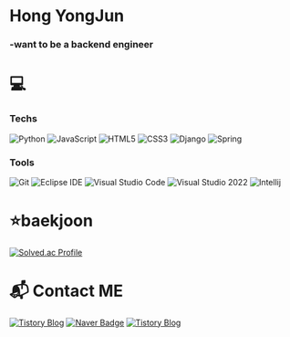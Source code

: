 # Hong YongJun 
### -want to be a backend engineer



# 💻
### Techs
![Python](https://img.shields.io/badge/Python-3776AB.svg?&style=for-the-badge&logo=Python&logoColor=white)
![JavaScript](https://img.shields.io/badge/JavaScript-F7DF1E.svg?&style=for-the-badge&logo=JavaScript&logoColor=white)
![HTML5](https://img.shields.io/badge/HTML5-E34F26.svg?&style=for-the-badge&logo=HTML5&logoColor=white)
![CSS3](https://img.shields.io/badge/CSS3-1572B6.svg?&style=for-the-badge&logo=CSS3&logoColor=white)
![Django](https://img.shields.io/badge/Django-092E20.svg?&style=for-the-badge&logo=Django&logoColor=white)
![Spring](https://img.shields.io/badge/Spring-6DB33F.svg?&style=for-the-badge&logo=Spring&logoColor=white)


### Tools
![Git](https://img.shields.io/badge/Git-F05032.svg?&style=for-the-badge&logo=Git&logoColor=white)
![Eclipse IDE](https://img.shields.io/badge/Eclipse%20IDE-2C2255.svg?&style=for-the-badge&logo=Eclipse%20IDE&logoColor=white)
![Visual Studio Code](https://img.shields.io/badge/Visual%20Studio%20Code-007ACC.svg?&style=for-the-badge&logo=Visual%20Studio%20Code&logoColor=white)
![Visual Studio 2022](https://img.shields.io/badge/Visual%20Studio%202022-5C2D91.svg?&style=for-the-badge&logo=Visual%20Studio%20Code&logoColor=white)
![Intellij](https://img.shields.io/badge/Intellij-000000.svg?&style=for-the-badge&logo=IntelliJIDEA&logoColor=white)

# ⭐baekjoon
[![Solved.ac Profile](http://mazassumnida.wtf/api/v2/generate_badge?boj=kevin0928)](https://solved.ac/kevin0928/)
 
# :mailbox_with_mail: Contact ME
[![Tistory Blog](http://img.shields.io/badge/-Tistory%20blog-black?style=for-the-badg&logo=Tistory&link=https://solution-is-here.tistory.com//)](https://solution-is-here.tistory.com/)
[![Naver Badge](https://img.shields.io/badge/Naver-03C75A?style=for-the-badg&logo=Naver&logoColor=white&link=mailto:kevin0928@naver.com)](mailto:kevin0928@naver.com)
[![Tistory Blog](http://img.shields.io/badge/-Instagram-E4405F?style=for-the-badg&logo=Instagram&logoColor=white&link=https://www.instagram.com/yong_goose//)](https://www.instagram.com/yong_goose/)
